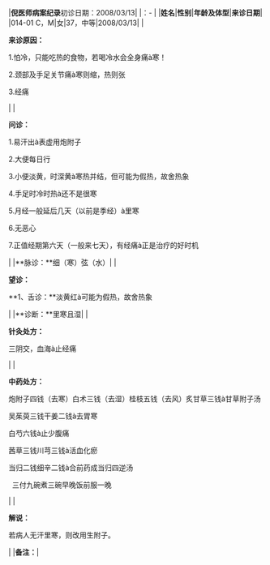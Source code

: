 ﻿|**倪医师病案纪录**初诊日期：2008/03/13|
|：- |
|**姓名**|**性别**|**年龄及体型**|**来诊日期**|
|014-01 C，M|女|37，中等|2008/03/13|
|<p>**来诊原因：**</p><p>1.怕冷，只能吃热的食物，若喝冷水会全身痛à寒！</p><p>2.颈部及手足关节痛à寒则缩，热则张</p><p>3.经痛</p>|
|<p>**问诊：**</p><p>1.易汗出à表虚用炮附子</p><p>2.大便每日行</p><p>3.小便淡黄，时深黄à寒热并结，但可能为假热，故舍热象</p><p>4.手足时冷时热à还不是很寒</p><p>5.月经一般延后几天（以前是季经）à里寒</p><p>6.无恶心</p><p>7.正值经期第六天（一般来七天），有经痛à正是治疗的好时机</p>|
|**脉诊：**细（寒）弦（水）|
|<p>**望诊：**</p><p>**1、舌诊：**淡黄红à可能为假热，故舍热象</p>|
|**诊断：**里寒且湿|
|<p>**针灸处方：** </p><p>三阴交，血海à止经痛</p>|
|<p>**中药处方：**</p><p>炮附子四钱（去寒）白术三钱（去湿）桂枝五钱（去风）炙甘草三钱à甘草附子汤</p><p>吴茱萸三钱干姜二钱à去胃寒</p><p>白芍六钱à止少腹痛</p><p>茜草三钱川芎三钱à活血化瘀</p><p>当归二钱细辛二钱à合前药成当归四逆汤</p><p>` `三付九碗煮三碗早晚饭前服一晚</p>|
|<p>**解说：**</p><p>若病人无汗里寒，则改用生附子。</p>|
|**备注：**|